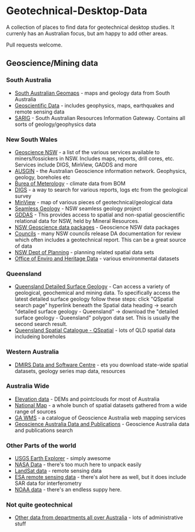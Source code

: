 # Geotechnical-Desktop-Data
A collection of places to find data for geotechnical desktop studies. It currenly has an Australian focus, but am happy to add other areas.

Pull requests welcome.

## Geoscience/Mining data
### South Australia
* [South Australian Geomaps](http://www.minerals.statedevelopment.sa.gov.au/online_tools/free_data_delivery_and_publication_downloads/digital_maps_and_data) - maps and geology data from South Australia
* [Geoscientific Data](http://www.minerals.statedevelopment.sa.gov.au/geoscience/geoscientific_data) - includes geophysics, maps, earthquakes and remote sensing data
* [SARIG](https://map.sarig.sa.gov.au/) - South Australian Resources Information Gateway. Contains all sorts of geology/geophysics data

### New South Wales
* [Geoscience NSW](http://www.resourcesandenergy.nsw.gov.au/miners-and-explorers/geoscience-information) - a list of the various services available to miners/fossickers in NSW. Includes maps, reports, drill cores, etc. Services include DIGS, MinView, GADDS and more
* [AUSGIN](http://www.geoscience.gov.au/) - the Australian Geoscience information network. Geophysics, geology, boreholes etc
* [Burea of Meterology](http://www.bom.gov.au/climate/data/) - climate data from BOM
* [DIGS](https://search.geoscience.nsw.gov.au/) - a way to search for various reports, logs etc from the geological survey
* [MinView](https://minview.geoscience.nsw.gov.au/#/) - map of various pieces of geotechnical/geological data
* [Seamless Geology](https://www.resourcesandenergy.nsw.gov.au/miners-and-explorers/geoscience-information/projects/nsw-seamless-geology-project) - NSW seamless geology project
* [GDDAS](http://dwh.minerals.nsw.gov.au/CI/warehouse) - This provides access to spatial and non-spatial geoscientific relational data for NSW, held by Mineral Resources.
* [NSW Geoscience data packages](https://www.resourcesandenergy.nsw.gov.au/miners-and-explorers/geoscience-information/products-and-data/geoscience-data-resources/geoscience-data-packages) - Geoscience NSW data packages
* [Councils](https://www.planningportal.nsw.gov.au/lodge-track-applications/track-your-application) - many NSW councils release DA documentation for review which often includes a geotechnical report. This can be a great source of data
* [NSW Dept of Planning](https://www.planningportal.nsw.gov.au/planning-tools/open-data) - planning related spatial data sets
* [Office of Enviro and Heritage Data](http://data.environment.nsw.gov.au/dataset) - various environmental datasets

### Queensland
* [Queensland Detailed Surface Geology](https://www.business.qld.gov.au/industries/mining-energy-water/resources/geoscience-information/maps-datasets/maps-data) - Can access a variety of geological, geochemical and mining data. To specifically access the latest detailed surface geology follow these steps: click "QSpatial search page" hyperlink beneath the Spatial data heading -> search "detailed surface geology - Queensland" -> download the "detailed surface geology - Queensland" polygon data set. This is usually the second search result.
* [Queensland Spatial Catalogue - QSpatial](http://qldspatial.information.qld.gov.au/catalogue/custom/index.page) - lots of QLD spatial data includeing boreholes

### Western Australia
* [DMIRS Data and Software Centre](https://dasc.dmp.wa.gov.au/dasc/) - ets you download state-wide spatial datasets, geology series map data, resources

### Australia Wide
* [Elevation data](http://elevation.fsdf.org.au/) - DEMs and pointclouds for most of Australia
* [National Map](https://nationalmap.gov.au/) - a whole bunch of spatial datasets gathered from a wide range of sources
* [GA WMS](http://services.ga.gov.au/) - a catalogue of Geoscience Australia web mapping services
* [Geoscience Australia Data and Publications](https://ecat.ga.gov.au/geonetwork/srv/eng/search#fast=index&from=1&to=10&hitsperpage=10) - Geoscience Australia data and publications search

### Other Parts of the world
* [USGS Earth Explorer](https://earthexplorer.usgs.gov/) - simply awesome
* [NASA Data](https://data.nasa.gov/) - there's too much here to unpack easily
* [LandSat data](https://landsat.gsfc.nasa.gov/data/where-to-get-data/) - remote sensing data
* [ESA remote sensing data](https://earth.esa.int/web/guest/data-access) - there's alot here as well, but it does include SAR data for interferometry
* [NOAA data](https://data.noaa.gov/dataset) - there's an endless suppy here.

### Not quite geotechnical 
* [Other data from departments all over Australia](http://data.gov.au/dataset) - lots of administrative stuff
